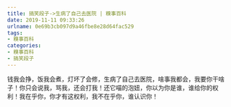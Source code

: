 ```yaml
---
title: 搞笑段子->生病了自己去医院 | 糗事百科
date: 2019-11-11 09:33:26
urlname: 0e69b3cb097d9a46fbe8e28d64fac529
tags: 
- 糗事百科
categories:
- 糗事百科
- 搞笑段子
---
```

钱我会挣，饭我会煮，灯坏了会修，生病了自己去医院，啥事我都会，我要你干啥子！你只会说我，骂我，还会打我！还它喵的泡妞，你以为你是谁，谁给你的权利！我在乎你，你才有这权利，我不在乎你，谁认识你！


